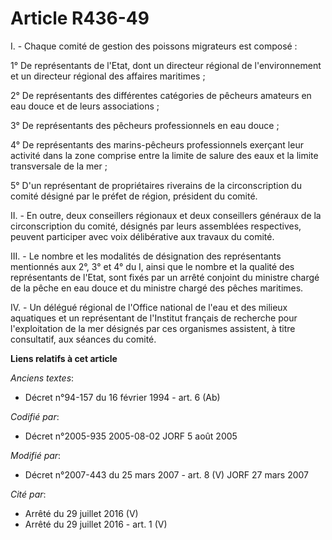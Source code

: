 # Article R436-49

I. - Chaque comité de gestion des poissons migrateurs est composé :

1° De représentants de l'Etat, dont un directeur régional de l'environnement et un directeur régional des affaires
maritimes ;

2° De représentants des différentes catégories de pêcheurs amateurs en eau douce et de leurs associations ;

3° De représentants des pêcheurs professionnels en eau douce ;

4° De représentants des marins-pêcheurs professionnels exerçant leur activité dans la zone comprise entre la limite de salure
des eaux et la limite transversale de la mer ;

5° D'un représentant de propriétaires riverains de la circonscription du comité désigné par le préfet de région, président du
comité.

II. - En outre, deux conseillers régionaux et deux conseillers généraux de la circonscription du comité, désignés par leurs
assemblées respectives, peuvent participer avec voix délibérative aux travaux du comité.

III. - Le nombre et les modalités de désignation des représentants mentionnés aux 2°, 3° et 4° du I, ainsi que le nombre et
la qualité des représentants de l'Etat, sont fixés par un arrêté conjoint du ministre chargé de la pêche en eau douce et du
ministre chargé des pêches maritimes.

IV. - Un délégué régional de l'Office national de l'eau et des milieux aquatiques et un représentant de l'Institut français
de recherche pour l'exploitation de la mer désignés par ces organismes assistent, à titre consultatif, aux séances du comité.

**Liens relatifs à cet article**

_Anciens textes_:

  - Décret n°94-157 du 16 février 1994 - art. 6 (Ab)

_Codifié par_:

  - Décret n°2005-935 2005-08-02 JORF 5 août 2005

_Modifié par_:

  - Décret n°2007-443 du 25 mars 2007 - art. 8 (V) JORF 27 mars 2007

_Cité par_:

  - Arrêté du 29 juillet 2016 (V)
  - Arrêté du 29 juillet 2016 - art. 1 (V)
